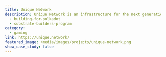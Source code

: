 ```yaml
---
title: Unique Network
description: Unique Network is an infrastructure for the next generation NFTs, offering developers independence from network-wide transaction fees and upgrades.
  - building-for-polkadot
  - substrate-builders-program
category:
  - gaming
link: https://unique.network/
featured_image: /media/images/projects/unique-network.png
show_case_study: false
---
```

